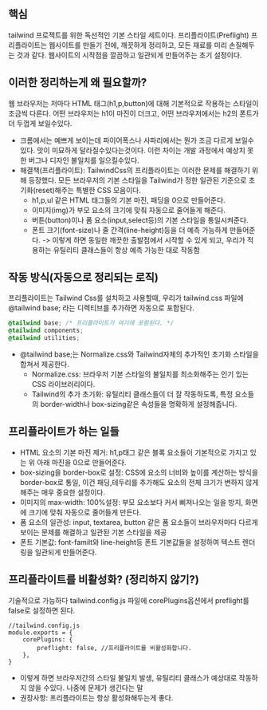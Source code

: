 ## 핵심
tailwind 프로젝트를 위한 독선적인 기본 스타일 세트이다.
프리플라이트(Preflight) 프리플라이트는 웹사이트를 만들기 전에, 깨끗하게 정리하고, 모든 재료를 미리 손질해두는 것과 같다. 웹사이트의 시작점을 깔끔하고 일관되게 만들어주는 초기 설정이다.

## 이러한 정리하는게 왜 필요할까?
웹 브라우저는 저마다 HTML 태그(h1,p,button)에 대해 기본적으로 작용하는 스타일이 조금씩 다른다. 어떤 브라우저는 h1이 마진이 더크고, 어떤 브라우저에서는 h2의 폰트가 더 두껍게 보일수있다.

- 크롬에서는 예쁘게 보이는데 파이어폭스나 사파리에서는 뭔가 조금 다르게 보일수있다. 맛이 미묘하게 달라질수있다는것이다. 이런 차이는 개발 과정에서 예상치 못한 버그나 디자인 불일치를 일으킬수있다.
- 해결책(프리플라이트): TailwindCss의 프리플라이트는 이러한 문제를 해결하기 위해 등장했다. 모든 브라우저의 기본 스타일을 Tailwind가 정한 일관된 기준으로 초기화(reset)해주는 특별한 CSS 모음이다.
	- h1,p,ul 같은 HTML 태그들의 기본 마진, 패딩을 0으로 만들어준다.
	- 이미지(img)가 부모 요소의 크기에 맞춰 자동으로 줄어들게 해준다.
	- 버튼(button)이나 폼 요소(input,select등)의 기본 스타일을 통일시켜준다.
	- 폰트 크기(font-size)나 줄 간격(line-height)등을 더 예측 가능하게 만들어준다.
-> 이렇게 하면 동일한 깨끗한 출발점에서 시작할 수 있게 되고, 우리가 적용하는 유틸리티 클래스들이 항상 예측 가능한 대로 작동함

## 작동 방식(자동으로 정리되는 로직)
프리플라이트는 Tailwind Css를 설치하고 사용할때, 우리가 tailwind.css 파일에 @tailwind base; 라는 디렉티브를 추가하면 자동으로 포함된다.
```CSS
@tailwind base; /* 프리플라이트가 여기에 포함된다. */
@tailwind components;
@tailwind utilities;
```
- @tailwind base;는 Normalize.css와 Tailwind자체의 추가적인 초기화 스타일을 합쳐서 제공한다.
	- Normalize.css: 브라우저 기본 스타일의 불일치를 최소화해주는 인기 있는 CSS 라이브러리이다.
	- Tailwind의 추가 초기화: 유틸리티 클래스들이 더 잘 작동하도록, 특정 요소들의 border-width나 box-sizing같은 속성들을 명확하게 설정해줍니다.

## 프리플라이트가 하는 일들
- HTML 요소의 기본 마진 제거: h1,p태그 같은 블록 요소들이 기본적으로 가지고 있는 위 아래 마진을 0으로 만들어준다.
- box-sizing을 border-box로 설정: CSS에 요소의 너비와 높이를 계산하는 방식을 border-box로 통일, 이건 패딩,테두리를 추가해도 요소의 전체 크기가 변하지 않게 해주는 매우 중요한 설정이다.
- 이미지의 max-width: 100%설정: 부모 요소보다 커서 삐져나오는 일을 방지, 화면에 크기에 맞춰 자동으로 줄어들게 만든다.
- 폼 요소의 일관성: input, textarea, button 같은 폼 요소들이 브라우저마다 다르게 보이는 문제를 해결하고 일관된 기본 스타일을 제공
- 폰트 기본값: font-familt와 line-height등 폰트 기본값들을 설정하여 텍스트 렌더링을 일관되게 만들어준다.

## 프리플라이트를 비활성화? (정리하지 않기?)
기술적으로 가능하다 tailwind.config.js 파일에 corePlugins옵션에서 preflight를 false로 설정하면 된다.
```JS
//tailwind.config.js
module.exports = {
	corePlugins: {
		preflight: false, //프리플라이트를 비활성화합니다.
	},
}
```
- 이렇게 하면 브라우저간의 스타일 불일치 발생, 유틸리티 클래스가 예상대로 작동하지 않을 수있다. 나중에 문제가 생긴다는 말
- 권장사항: 프리플라이트는 항상 활성화해두는게 좋다.